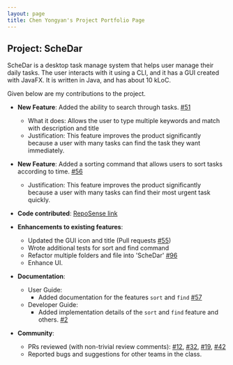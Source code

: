 ```yaml
---
layout: page
title: Chen Yongyan's Project Portfolio Page
---
```


## Project: ScheDar

ScheDar is a desktop task manage system that helps user manage their daily tasks. The user interacts with it using a CLI, and it has a GUI created with JavaFX. It is written in Java, and has about 10 kLoC.

Given below are my contributions to the project.

* **New Feature**: Added the ability to search through tasks. [\#51](https://github.com/AY2021S1-CS2103-T16-4/tp/pull/51)
  * What it does: Allows the user to type multiple keywords and match with description and title
  * Justification: This feature improves the product significantly because a user with many tasks can find the task they want immediately.

* **New Feature**: Added a sorting command that allows users to sort tasks according to time. [\#56](https://github.com/AY2021S1-CS2103-T16-4/tp/pull/56)
  * Justification: This feature improves the product significantly because a user with many tasks can find their most urgent task quickly.

* **Code contributed**: [RepoSense link](https://nus-cs2103-ay2021s1.github.io/tp-dashboard/#breakdown=true&search=raymond0212)

* **Enhancements to existing features**:
  * Updated the GUI icon and title (Pull requests [\#55](https://github.com/AY2021S1-CS2103-T16-4/tp/pull/55))
  * Wrote additional tests for sort and find command
  * Refactor multiple folders and file into 'ScheDar' [\#96](https://github.com/AY2021S1-CS2103-T16-4/tp/pull/96)
  * Enhance UI.

* **Documentation**:
  * User Guide:
    * Added documentation for the features `sort` and `find` [\#57](https://github.com/AY2021S1-CS2103-T16-4/tp/pull/57)
  * Developer Guide:
    * Added implementation details of the `sort` and `find` feature and others. [\#2](https://github.com/AY2021S1-CS2103-T16-4/tp/pull/2)

* **Community**:
  * PRs reviewed (with non-trivial review comments): [\#12](), [\#32](), [\#19](), [\#42]()
  * Reported bugs and suggestions for other teams in the class.
